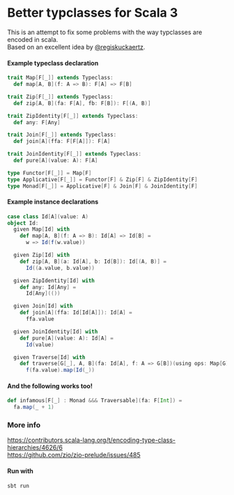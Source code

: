 # Better typclasses for Scala 3

This is an attempt to fix some problems with the way typclasses are encoded in scala.  
Based on an excellent idea by [@regiskuckaertz](https://github.com/regiskuckaertz).

#### Example typeclass declaration

```scala
trait Map[F[_]] extends Typeclass:
  def map[A, B](f: A => B): F[A] => F[B]

trait Zip[F[_]] extends Typeclass:
  def zip[A, B](fa: F[A], fb: F[B]): F[(A, B)]

trait ZipIdentity[F[_]] extends Typeclass:
  def any: F[Any]

trait Join[F[_]] extends Typeclass:
  def join[A](ffa: F[F[A]]): F[A]

trait JoinIdentity[F[_]] extends Typeclass:
  def pure[A](value: A): F[A]

type Functor[F[_]] = Map[F]
type Applicative[F[_]] = Functor[F] & Zip[F] & ZipIdentity[F]
type Monad[F[_]] = Applicative[F] & Join[F] & JoinIdentity[F]

```



#### Example instance declarations

```scala
case class Id[A](value: A)
object Id:
  given Map[Id] with
    def map[A, B](f: A => B): Id[A] => Id[B] =
      w => Id(f(w.value))

  given Zip[Id] with
    def zip[A, B](a: Id[A], b: Id[B]): Id[(A, B)] =
      Id((a.value, b.value))

  given ZipIdentity[Id] with
    def any: Id[Any] =
      Id[Any](())

  given Join[Id] with
    def join[A](ffa: Id[Id[A]]): Id[A] =
      ffa.value

  given JoinIdentity[Id] with
    def pure[A](value: A): Id[A] =
      Id(value)

  given Traverse[Id] with
    def traverse[G[_], A, B](fa: Id[A], f: A => G[B])(using ops: Map[G] & Zip[G] & ZipIdentity[G]): G[Id[B]] =
      f(fa.value).map(Id(_))
```

#### And the following works too!

```scala
def infamous[F[_] : Monad &&& Traversable](fa: F[Int]) =
  fa.map(_ + 1)
```

### More info

https://contributors.scala-lang.org/t/encoding-type-class-hierarchies/4626/6   
https://github.com/zio/zio-prelude/issues/485


#### Run with

```scala
sbt run
```